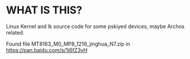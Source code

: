 WHAT IS THIS?
=============

Linux Kernel and lk source code for some pskiyed devices, maybe Archos related.

Found file  MT8163_M0_MP8_1219_jinghua_N7.zip in https://pan.baidu.com/s/1i6fZ3yH
